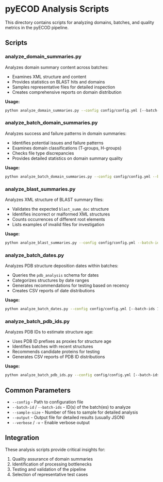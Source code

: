 # pyECOD Analysis Scripts

This directory contains scripts for analyzing domains, batches, and quality metrics in the pyECOD pipeline.

## Scripts

### analyze_domain_summaries.py

Analyzes domain summary content across batches:
- Examines XML structure and content
- Provides statistics on BLAST hits and domains
- Samples representative files for detailed inspection
- Creates comprehensive reports on domain distribution

**Usage:**
```bash
python analyze_domain_summaries.py --config config/config.yml [--batch-id 123] [--sample-size 10] [--detailed]
```

### analyze_batch_domain_summaries.py

Analyzes success and failure patterns in domain summaries:
- Identifies potential issues and failure patterns
- Examines domain classifications (T-groups, H-groups)
- Checks file type discrepancies
- Provides detailed statistics on domain summary quality

**Usage:**
```bash
python analyze_batch_domain_summaries.py --config config/config.yml --batch-id 123 [--sample-size 50]
```

### analyze_blast_summaries.py

Analyzes XML structure of BLAST summary files:
- Validates the expected `blast_summ_doc` structure
- Identifies incorrect or malformed XML structures
- Counts occurrences of different root elements
- Lists examples of invalid files for investigation

**Usage:**
```bash
python analyze_blast_summaries.py --config config/config.yml --batch-id 123 [--max-examples 10]
```

### analyze_batch_dates.py

Analyzes PDB structure deposition dates within batches:
- Queries the `pdb_analysis` schema for dates
- Categorizes structures by date ranges
- Generates recommendations for testing based on recency
- Creates CSV reports of date distributions

**Usage:**
```bash
python analyze_batch_dates.py --config config/config.yml [--batch-ids 123 456] [--min-date 2023-01-01]
```

### analyze_batch_pdb_ids.py

Analyzes PDB IDs to estimate structure age:
- Uses PDB ID prefixes as proxies for structure age
- Identifies batches with recent structures
- Recommends candidate proteins for testing
- Generates CSV reports of PDB ID distributions

**Usage:**
```bash
python analyze_batch_pdb_ids.py --config config/config.yml [--batch-ids 123 456] [--min-recent 50]
```

## Common Parameters

- `--config` - Path to configuration file
- `--batch-id` / `--batch-ids` - ID(s) of the batch(es) to analyze
- `--sample-size` - Number of files to sample for detailed analysis
- `--output` - Output file for detailed results (usually JSON)
- `--verbose` / `-v` - Enable verbose output

## Integration

These analysis scripts provide critical insights for:
1. Quality assurance of domain summaries
2. Identification of processing bottlenecks
3. Testing and validation of the pipeline
4. Selection of representative test cases